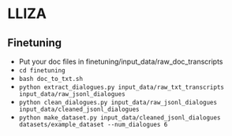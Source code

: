 # LLIZA

## Finetuning
- Put your doc files in finetuning/input_data/raw_doc_transcripts
- `cd finetuning`
- `bash doc_to_txt.sh`
- `python extract_dialogues.py input_data/raw_txt_transcripts input_data/raw_jsonl_dialogues`
- `python clean_dialogues.py input_data/raw_jsonl_dialogues input_data/cleaned_jsonl_dialogues`
- `python make_dataset.py input_data/cleaned_jsonl_dialogues datasets/example_dataset --num_dialogues 6`